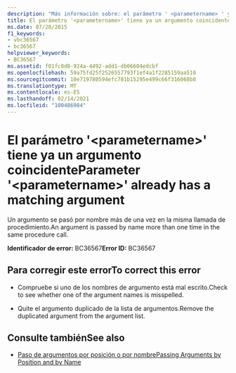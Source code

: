 ```yaml
---
description: "Más información sobre: el parámetro ' <parametername> ' ya tiene un argumento coincidente"
title: El parámetro '<parametername>' tiene ya un argumento coincidente
ms.date: 07/20/2015
f1_keywords:
- vbc36567
- bc36567
helpviewer_keywords:
- BC36567
ms.assetid: f01fc8d8-924a-4492-add1-db06604edcbf
ms.openlocfilehash: 59a75fd25f2526557793f1ef4a1f2285159aa510
ms.sourcegitcommit: 10e719780594efc781b15295e499c66f316068b8
ms.translationtype: MT
ms.contentlocale: es-ES
ms.lasthandoff: 02/14/2021
ms.locfileid: "100486984"
---
```

# <a name="parameter-parametername-already-has-a-matching-argument"></a><span data-ttu-id="d30ee-103">El parámetro '\<parametername>' tiene ya un argumento coincidente</span><span class="sxs-lookup"><span data-stu-id="d30ee-103">Parameter '\<parametername>' already has a matching argument</span></span>

<span data-ttu-id="d30ee-104">Un argumento se pasó por nombre más de una vez en la misma llamada de procedimiento.</span><span class="sxs-lookup"><span data-stu-id="d30ee-104">An argument is passed by name more than one time in the same procedure call.</span></span>  
  
 <span data-ttu-id="d30ee-105">**Identificador de error:** BC36567</span><span class="sxs-lookup"><span data-stu-id="d30ee-105">**Error ID:** BC36567</span></span>  
  
## <a name="to-correct-this-error"></a><span data-ttu-id="d30ee-106">Para corregir este error</span><span class="sxs-lookup"><span data-stu-id="d30ee-106">To correct this error</span></span>  
  
- <span data-ttu-id="d30ee-107">Compruebe si uno de los nombres de argumento está mal escrito.</span><span class="sxs-lookup"><span data-stu-id="d30ee-107">Check to see whether one of the argument names is misspelled.</span></span>  
  
- <span data-ttu-id="d30ee-108">Quite el argumento duplicado de la lista de argumentos.</span><span class="sxs-lookup"><span data-stu-id="d30ee-108">Remove the duplicated argument from the argument list.</span></span>  
  
## <a name="see-also"></a><span data-ttu-id="d30ee-109">Consulte también</span><span class="sxs-lookup"><span data-stu-id="d30ee-109">See also</span></span>

- [<span data-ttu-id="d30ee-110">Paso de argumentos por posición o por nombre</span><span class="sxs-lookup"><span data-stu-id="d30ee-110">Passing Arguments by Position and by Name</span></span>](../programming-guide/language-features/procedures/passing-arguments-by-position-and-by-name.md)
